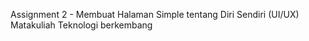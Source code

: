 Assignment 2 - Membuat Halaman Simple tentang Diri Sendiri (UI/UX)
Matakuliah Teknologi berkembang 
